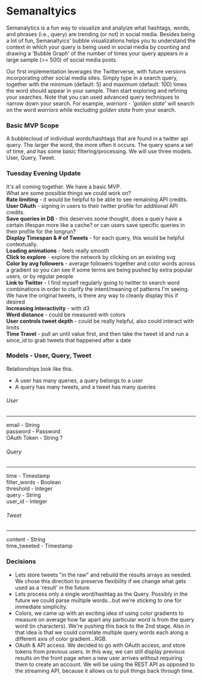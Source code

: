 # Semanaltyics
Semanalytics is a fun way to visualize and analyize what hashtags, words, and phrases (i.e., query)
are trending (or not) in social media. Besides being a lot of fun, Semanaltyics' bubble visualizations helps 
you to understand the context in which your query is being used in social media by counting and drawing a
'Bubble Graph' of the number of times your query appears in a large sample (>= 500) of social media posts.

Our first implementation leverages the Twitterverse, with future versions incorporating other social media sites.
Simply type in a search query, together with the minimum (default: 5) and maximum (default: 100) times the word
should appear in your sample. Then start exploring and refining your searches. Note that you can used advanced
query techniques to narrow down your search. For example, <em>warriors - 'golden state'</em> will search on the
word <em>warriors</em> while excluding <em>golden state</em> from your search. </p>

### Basic MVP Scope
A bubblecloud of individual words/hashtags that are found in a twitter api query. The larger the word, the more often it occurs. The query spans a set of time, and has some basic filtering/processing. We will use three models. User, Query, Tweet. 

### Tuesday Evening Update
It's all coming together. We have a basic MVP.  
What are some possible things we could work on?  
**Rate limiting** - it would be helpful to be able to see remaining API credits.  
**User OAuth** - signing in users to their twitter profile for additional API credits.  
**Save queries in DB** - this deserves some thought, does a query have a certain lifespan more  like a cache? or can users save specific queries in their profile for the longrun?  
**Display Timespan & # of Tweets** - for each query, this would be helpful contextually.  
**Loading animations** - feels really smooth  
**Click to explore** - explore the network by clicking on an existing svg  
**Color by avg followers** - average followers together and color words across a gradient so you can see if some terms are being pushed by extra popular users, or by regular people  
**Link to Twitter** - I find myself regularly going to twitter to search word combinations in order to clarify the intent/meaning of patterns I'm seeing. We have the original tweets, is there any way to cleanly display this if desired  
**Increasing interactivity** - with d3  
**Word distance** - could be measured with colors  
**User controls tweet depth** - could be really helpful, also could interact with limits    
**Time Travel** - pull an until value first, and then take the tweet id and run a since_id to grab tweets that happened after a date


### Models - User, Query, Tweet 
Relationships look like this.
* A user has many queries, a query belongs to a user
* A query has many tweets, and a tweet has many queries

###### User
---
email - String  
password - Password  
OAuth Token - String ?  

###### Query
---
time - Timestamp  
filter_words - Boolean  
threshold - Integer  
query - String  
user_id - Integer  

###### Tweet
---
content - String  
time_tweeted - Timestamp  

### Decisions
* Lets store tweets "in the raw" and rebuild the results arrays as needed. We chose this direction to preserve flexibility if we change what gets used as a 'result' in the future.
* Lets process only a single word/hashtag as the Query. Possibly in the future we could parse multiple words...but we're sticking to one for immediate simplicity.
* Colors, we came up with an exciting idea of using color gradients to measure on average how far apart any particular word is from the query word (in characters). We're pushing this back to the 2nd stage. Also in that idea is that we could correlate multiple query words each along a different axis of color gradient...RGB.  
* OAuth & API access. We decided to go with OAuth access, and store tokens from previous users. In this way, we can still display previous results on the front page when a new user arrives without requiring them to create an account. We will be using the REST API as opposed to the streaming API, because it allows us to pull things back through time.
